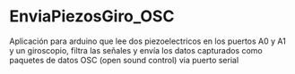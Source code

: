 # EnviaPiezosGiro_OSC
Aplicación para arduino que lee dos piezoelectricos en los puertos A0 y A1 y un giroscopio, filtra las señales y envía los datos capturados como paquetes de datos OSC (open sound control) via puerto serial
